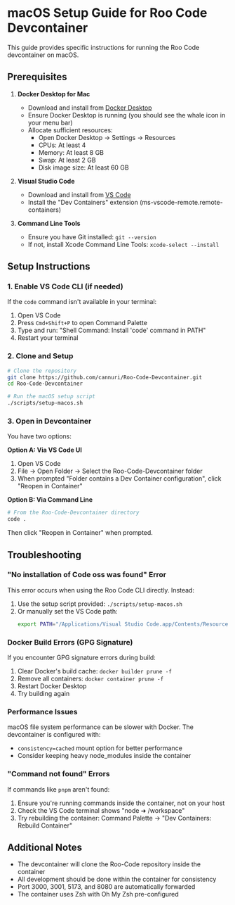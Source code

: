 # macOS Setup Guide for Roo Code Devcontainer

This guide provides specific instructions for running the Roo Code devcontainer on macOS.

## Prerequisites

1. **Docker Desktop for Mac**
   - Download and install from [Docker Desktop](https://www.docker.com/products/docker-desktop/)
   - Ensure Docker Desktop is running (you should see the whale icon in your menu bar)
   - Allocate sufficient resources:
     - Open Docker Desktop → Settings → Resources
     - CPUs: At least 4
     - Memory: At least 8 GB
     - Swap: At least 2 GB
     - Disk image size: At least 60 GB

2. **Visual Studio Code**
   - Download and install from [VS Code](https://code.visualstudio.com/)
   - Install the "Dev Containers" extension (ms-vscode-remote.remote-containers)

3. **Command Line Tools**
   - Ensure you have Git installed: `git --version`
   - If not, install Xcode Command Line Tools: `xcode-select --install`

## Setup Instructions

### 1. Enable VS Code CLI (if needed)

If the `code` command isn't available in your terminal:
1. Open VS Code
2. Press `Cmd+Shift+P` to open Command Palette
3. Type and run: "Shell Command: Install 'code' command in PATH"
4. Restart your terminal

### 2. Clone and Setup

```bash
# Clone the repository
git clone https://github.com/cannuri/Roo-Code-Devcontainer.git
cd Roo-Code-Devcontainer

# Run the macOS setup script
./scripts/setup-macos.sh
```

### 3. Open in Devcontainer

You have two options:

**Option A: Via VS Code UI**
1. Open VS Code
2. File → Open Folder → Select the Roo-Code-Devcontainer folder
3. When prompted "Folder contains a Dev Container configuration", click "Reopen in Container"

**Option B: Via Command Line**
```bash
# From the Roo-Code-Devcontainer directory
code .
```
Then click "Reopen in Container" when prompted.

## Troubleshooting

### "No installation of Code oss was found" Error

This error occurs when using the Roo Code CLI directly. Instead:
1. Use the setup script provided: `./scripts/setup-macos.sh`
2. Or manually set the VS Code path: 
   ```bash
   export PATH="/Applications/Visual Studio Code.app/Contents/Resources/app/bin:$PATH"
   ```

### Docker Build Errors (GPG Signature)

If you encounter GPG signature errors during build:
1. Clear Docker's build cache: `docker builder prune -f`
2. Remove all containers: `docker container prune -f`
3. Restart Docker Desktop
4. Try building again

### Performance Issues

macOS file system performance can be slower with Docker. The devcontainer is configured with:
- `consistency=cached` mount option for better performance
- Consider keeping heavy node_modules inside the container

### "Command not found" Errors

If commands like `pnpm` aren't found:
1. Ensure you're running commands inside the container, not on your host
2. Check the VS Code terminal shows "node ➜ /workspace"
3. Try rebuilding the container: Command Palette → "Dev Containers: Rebuild Container"

## Additional Notes

- The devcontainer will clone the Roo-Code repository inside the container
- All development should be done within the container for consistency
- Port 3000, 3001, 5173, and 8080 are automatically forwarded
- The container uses Zsh with Oh My Zsh pre-configured